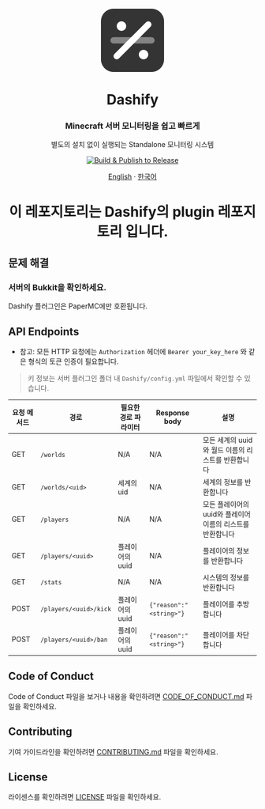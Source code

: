 <p align="center">
  <img width="128" align="center" src="https://github.com/MC-Dashify/plugin/blob/main/.github/assets/logo-512.png">
</p>
<h1 align="center">Dashify</h1>
<h3 align="center">Minecraft 서버 모니터링을 쉽고 빠르게</h3>
<p align="center">별도의 설치 없이 실행되는 Standalone 모니터링 시스템</p>
<p align="center">
  <a href="https://github.com/MC-Dashify/plugin/actions/workflows/main.yml">
    <img src="https://github.com/MC-Dashify/plugin/actions/workflows/main.yml/badge.svg" alt="Build & Publish to Release" />
  </a>
</p>

<p align="center"><a href="https://github.com/MC-Dashify/plugin/blob/main/README.md">English</a> · <a href="https://github.com/MC-Dashify/plugin/blob/main/.github/documents/README.ko_KR.md">한국어</a></p>

<h1 align="center">이 레포지토리는 Dashify의 plugin 레포지토리 입니다.</h1>

## 문제 해결

### 서버의 Bukkit을 확인하세요.
Dashify 플러그인은 PaperMC에만 호환됩니다.

## API Endpoints
-   참고: 모든 HTTP 요청에는 `Authorization` 헤더에 `Bearer your_key_here` 와 같은 형식의 토큰 인증이 필요합니다.
  >   키 정보는 서버 플러그인 폴더 내 `Dashify/config.yml` 파일에서 확인할 수 있습니다.

| 요청 메서드  | 경로                     | 필요한 경로 파라미터 | Response body           | 설명                                 |
|---------|------------------------|-------------|-------------------------|------------------------------------|
| GET     | `/worlds`              | N/A         | N/A                     | 모든 세계의 uuid와 월드 이름의 리스트를 반환합니다     |
| GET     | `/worlds/<uid>`        | 세계의 uid     | N/A                     | 세계의 정보를 반환합니다                      |
| GET     | `/players`             | N/A         | N/A                     | 모든 플레이어의 uuid와 플레이어 이름의 리스트를 반환합니다 |
| GET     | `/players/<uuid>`      | 플레이어의 uuid  | N/A                     | 플레이어의 정보를 반환합니다                    |
| GET     | `/stats`               | N/A         | N/A                     | 시스템의 정보를 반환합니다                     |
| POST    | `/players/<uuid>/kick` | 플레이어의 uuid  | `{"reason":"<string>"}` | 플레이어를 추방합니다                        |
| POST    | `/players/<uuid>/ban`  | 플레이어의 uuid  | `{"reason":"<string>"}` | 플레이어를 차단합니다                        |

## Code of Conduct

Code of Conduct 파일을 보거나 내용을 확인하려면 [CODE_OF_CONDUCT.md](https://github.com/MC-Dashify/plugin/blob/master/.github/documents/CODE_OF_CONDUCT.ko_KR.md) 파일을 확인하세요.

## Contributing

기여 가이드라인을 확인하려면 [CONTRIBUTING.md](https://github.com/MC-Dashify/plugin/blob/master/.github/documents/CONTRIBUTING.ko_KR.md) 파일을 확인하세요.

## License

라이센스를 확인하려면 [LICENSE](https://github.com/MC-Dashify/plugin/blob/master/LICENSE) 파일을 확인하세요.

